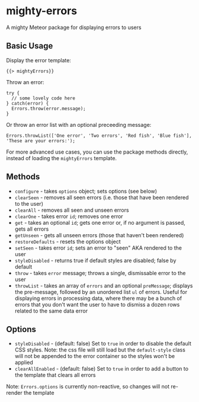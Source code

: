 mighty-errors
=============

A mighty Meteor package for displaying errors to users

Basic Usage
------
Display the error template:
```
{{> mightyErrors}}
```
Throw an error:
```
try {
  // some lovely code here
} catch(error) {
  Errors.throw(error.message);
}
```
Or throw an error list with an optional preceeding message:
```
Errors.throwList(['One error', 'Two errors', 'Red fish', 'Blue fish'], 'These are your errors:');
```

For more advanced use cases, you can use the package methods directly, instead of loading the `mightyErrors` template.

Methods
------
- `configure` - takes `options` object; sets options (see below) 
- `clearSeen` - removes all seen errors (i.e. those that have been rendered to the user)
- `clearAll` - removes all seen and unseen errors
- `clearOne` - takes error `id`; removes one error
- `get` - takes an optional `id`; gets one error or, if no argument is passed, gets all errors
- `getUnseen` - gets all unseen errors (those that haven't been rendered)
- `restoreDefaults` - resets the options object
- `setSeen` - takes error `id`; sets an error to "seen" AKA rendered to the user
- `styleDisabled` - returns true if default styles are disabled; false by default
- `throw` - takes `error` message; throws a single, dismissable error to the user
- `throwList` - takes an array of `errors` and an optional `preMessage`; displays the pre-message, followed by an unordered list `ul` of errors. Useful for displaying errors in processing data, where there may be a bunch of errors that you don't want the user to have to dismiss a dozen rows related to the same data error

Options
------
- `styleDisabled` - (default: false) Set to `true` in order to disable the default CSS styles. Note: the css file will still load but the `default-style` class will not be appended to the error container so the styles won't be applied
- `clearAllEnabled` - (default: false) Set to `true` in order to add a button to the template that clears all errors

Note: `Errors.options` is currently non-reactive, so changes will not re-render the template